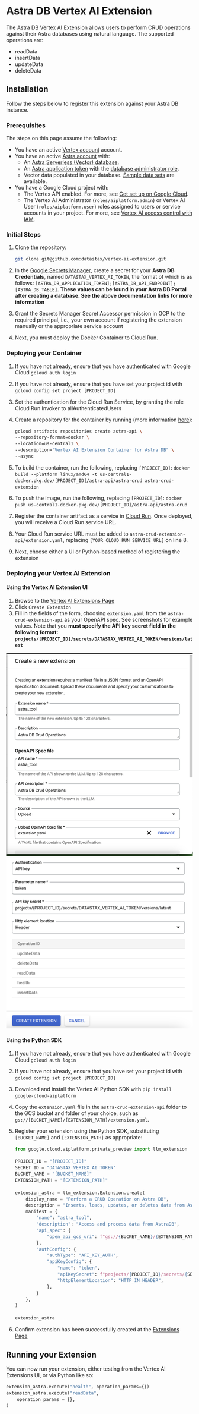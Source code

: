 # Astra DB Vertex AI Extension

The Astra DB Vertex AI Extension allows users to perform CRUD operations against their Astra databases using natural language. The supported operations are:

- readData
- insertData
- updateData
- deleteData

## Installation

Follow the steps below to register this extension against your Astra DB instance.

### Prerequisites

The steps on this page assume the following:

- You have an active [Vertex account](https://cloud.google.com/vertex-ai/) account.
- You have an active [Astra account](https://astra.datastax.com/signup) with:
  - An [Astra Serverless (Vector) database](https://docs.datastax.com/en/astra/astra-db-vector/databases/create-database.html#create-vector-database).
  - An [Astra application token](https://docs.datastax.com/en/astra/astra-db-vector/administration/manage-application-tokens.html) with the [database administrator role](https://docs.datastax.com/en/astra/astra-db-vector/administration/manage-database-access.html).
  - Vector data populated in your database. [Sample data sets](https://docs.datastax.com/en/astra/astra-db-vector/databases/load-data.html#load-sample-vector-data) are available.
- You have a Google Cloud project with:
  - The Vertex API enabled. For more, see [Get set up on Google Cloud](https://cloud.google.com/vertex-ai/docs/start/cloud-environment).
  - The Vertex AI Administrator (`roles/aiplatform.admin`) or Vertex AI User (`roles/aiplatform.user`) roles assigned to users or service accounts in your project. For more, see [Vertex AI access control with IAM](https://cloud.google.com/vertex-ai/docs/general/access-control).

### Initial Steps

1. Clone the repository:

    ```bash
    git clone git@github.com:datastax/vertex-ai-extension.git
    ```

2. In the [Google Secrets Manager](https://console.cloud.google.com/security/secret-manager), create a secret for your **Astra DB Credentials**, named `DATASTAX_VERTEX_AI_TOKEN`, the format of which is as follows: `[ASTRA_DB_APPLICATION_TOKEN];[ASTRA_DB_API_ENDPOINT];[ASTRA_DB_TABLE]`. **These values can be found in your Astra DB Portal after creating a database. See the above documentation links for more information**
3. Grant the Secrets Manager Secret Accessor permission in GCP to the required principal, i.e., your own account if registering the extension manually or the appropriate service account
4. Next, you must deploy the Docker Container to Cloud Run.

### Deploying your Container

1. If you have not already, ensure that you have authenticated with Google Cloud `gcloud auth login`
2. If you have not already, ensure that you have set your project id with `gcloud config set project [PROJECT_ID]`
3. Set the authentication for the Cloud Run Service, by granting the role Cloud Run Invoker to allAuthenticatedUsers
4. Create a repository for the container by running (more information [here](https://cloud.google.com/artifact-registry/docs/repositories/create-repos#create-gcloud)):

    ```bash
    gcloud artifacts repositories create astra-api \
    --repository-format=docker \
    --location=us-central1 \
    --description="Vertex AI Extension Container for Astra DB" \
    --async
    ```

5. To build the container, run the following, replacing `[PROJECT_ID]`: `docker build --platform linux/amd64 -t us-central1-docker.pkg.dev/[PROJECT_ID]/astra-api/astra-crud astra-crud-extension`
6. To push the image, run the following, replacing `[PROJECT_ID]`: `docker push us-central1-docker.pkg.dev/[PROJECT_ID]/astra-api/astra-crud`
7. Register the container artifact as a service in [Cloud Run](https://console.cloud.google.com/run/create). Once deployed, you will receive a Cloud Run service URL.
8. Your Cloud Run service URL must be added to `astra-crud-extension-api/extension.yaml`, replacing `[YOUR_CLOUD_RUN_SERVICE_URL]` on line 8.
9. Next, choose either a UI or Python-based method of registering the extension

### Deploying your Vertex AI Extension

#### Using the Vertex AI Extension UI

1. Browse to the [Vertex AI Extensions Page](https://console.cloud.google.com/vertex-ai/extensions)
2. Click `Create Extension`
3. Fill in the fields of the form, choosing `extension.yaml` from the `astra-crud-extension-api` as your OpenAPI spec. See screenshots for example values. Note that you **must specify the API key secret field in the following format: `projects/[PROJECT_ID]/secrets/DATASTAX_VERTEX_AI_TOKEN/versions/latest`**

![Example of Registering Astra Extension](images/vertexai1.png)
![Example of Registering Astra Extension](images/vertexai2.png)

#### Using the Python SDK

1. If you have not already, ensure that you have authenticated with Google Cloud `gcloud auth login`
2. If you have not already, ensure that you have set your project id with `gcloud config set project [PROJECT_ID]`
3. Download and install the Vertex AI Python SDK with `pip install google-cloud-aiplatform`
4. Copy the `extension.yaml` file in the `astra-crud-extension-api` folder to the GCS bucket and folder of your choice, such as `gs://[BUCKET_NAME]/[EXTENSION_PATH]/extension.yaml`.
5. Register your extension using the Python SDK, substituting `[BUCKET_NAME]` and `[EXTENSION_PATH]` as appropriate:

    ```python
    from google.cloud.aiplatform.private_preview import llm_extension
  
    PROJECT_ID = "[PROJECT_ID]"
    SECRET_ID = "DATASTAX_VERTEX_AI_TOKEN"
    BUCKET_NAME = "[BUCKET_NAME]"
    EXTENSION_PATH = "[EXTENSION_PATH]"
    
    extension_astra = llm_extension.Extension.create(
        display_name = "Perform a CRUD Operation on Astra DB",
        description = "Inserts, loads, updates, or deletes data from Astra DB and returns it to the user",
        manifest = {
            "name": "astra_tool",
            "description": "Access and process data from AstraDB",
            "api_spec": {
                "open_api_gcs_uri": f"gs://{BUCKET_NAME}/{EXTENSION_PATH}/extension.yaml"
            },
            "authConfig": {
                "authType": "API_KEY_AUTH",
                "apiKeyConfig": {
                    "name": "token",
                    "apiKeySecret": f"projects/{PROJECT_ID}/secrets/{SECRET_ID}/versions/1",
                    "httpElementLocation": "HTTP_IN_HEADER",
                },
            }
        },
    )
    
    extension_astra
    ```

6. Confirm extension has been successfully created at the [Extensions Page](https://console.cloud.google.com/vertex-ai/extensions)

## Running your Extension

You can now run your extension, either testing from the Vertex AI Extensions UI, or via Python like so:

```python
extension_astra.execute("health", operation_params={})
extension_astra.execute("readData",
    operation_params = {},
)
```
